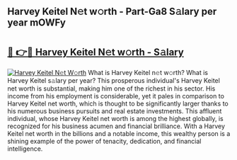 ## Harvey Keitel N𝚎t w𝚘rth - Part-Ga8 S𝚊lary per year mOWFy

# <h2><a href="http://gc4phv.nevu.top/?p=Harvey+Keitel">🔗 👉🔴 Harvey Keitel N𝚎t w𝚘rth - S𝚊lary</a></h2>

[![Harvey Keitel N𝚎t W𝚘rth](https://i.imgur.com/Oavwk0R.jpeg)](http://gc4phv.nevu.top/?p=Harvey+Keitel)
What is Harvey Keitel n𝚎t w𝚘rth? What is Harvey Keitel s𝚊lary per year?
This prosperous individual's Harvey Keitel net worth is substantial, making him one of the richest in his sector. His income from his employment is considerable, yet it pales in comparison to Harvey Keitel net worth, which is thought to be significantly larger thanks to his numerous business pursuits and real estate investments. This affluent individual, whose Harvey Keitel net worth is among the highest globally, is recognized for his business acumen and financial brilliance. With a Harvey Keitel net worth in the billions and a notable income, this wealthy person is a shining example of the power of tenacity, dedication, and financial intelligence.
